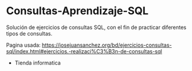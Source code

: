 # Consultas-Aprendizaje-SQL
Solución de ejercicios de consultas SQL, con el fin de practicar diferentes tipos de consultas.

Pagina usada: https://josejuansanchez.org/bd/ejercicios-consultas-sql/index.html#ejercicios.-realizaci%C3%B3n-de-consultas-sql
* Tienda informatica
